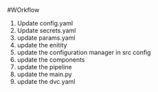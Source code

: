 #WOrkflow

1. Update config.yaml
2. Update secrets.yaml
3. update params.yaml
4. update the enitity
5. update the configuration manager in src config
6. update the components
7. update the pipeline
8. update the main.py
9. update the dvc.yaml